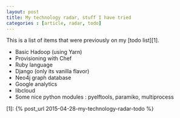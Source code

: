 ```yaml
---
layout: post
title: My technology radar, stuff I have tried
categories : [article, radar, todo]
---
```


This is a list of items that were previously on my [todo list][1].

* Basic Hadoop (using Yarn)
* Provisioning with Chef
* Ruby language
* Django (only its vanilla flavor)
* Neo4j graph database
* Google analytics
* libcloud
* Some nice python modules : pyelftools, paramiko, multiprocess

[1]: {% post_url 2015-04-28-my-technology-radar-todo %}

